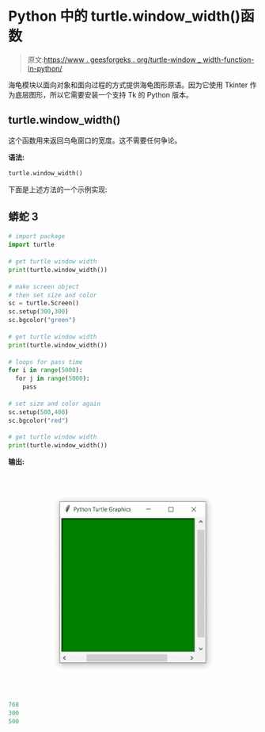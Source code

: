 # Python 中的 turtle.window_width()函数

> 原文:[https://www . geesforgeks . org/turtle-window _ width-function-in-python/](https://www.geeksforgeeks.org/turtle-window_width-function-in-python/)

海龟模块以面向对象和面向过程的方式提供海龟图形原语。因为它使用 Tkinter 作为底层图形，所以它需要安装一个支持 Tk 的 Python 版本。

## turtle.window_width()

这个函数用来返回乌龟窗口的宽度。这不需要任何争论。

**语法:**

```py
turtle.window_width()

```

下面是上述方法的一个示例实现:

## 蟒蛇 3

```py
# import package
import turtle

# get turtle window width
print(turtle.window_width())

# make screen object
# then set size and color
sc = turtle.Screen()
sc.setup(300,300)
sc.bgcolor("green")

# get turtle window width
print(turtle.window_width())

# loops for pass time
for i in range(5000):
  for j in range(5000):
    pass

# set size and color again
sc.setup(500,400)
sc.bgcolor("red")

# get turtle window width
print(turtle.window_width())
```

**输出:**

![](img/71612d5717684ef1b8214e989a03fdad.png)

```py
768
300
500
```
